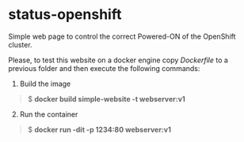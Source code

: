 # status-openshift

Simple web page to control the correct Powered-ON of the OpenShift cluster.

Please, to test this website on a docker engine copy *Dockerfile* to a previous folder and then execute the following commands:

1. Build the image
 >$ **docker build simple-website -t webserver:v1**

2. Run the container
 >$ **docker run -dit -p 1234:80 webserver:v1**


